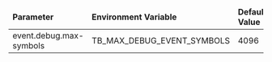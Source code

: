 <table>
  <thead>
      <tr>
          <td style="width: 25%"><b>Parameter</b></td><td style="width: 30%"><b>Environment Variable</b></td><td style="width: 15%"><b>Default Value</b></td><td style="width: 30%"><b>Description</b></td>
      </tr>
  </thead>
  <tbody>
      <tr>
          <td>event.debug.max-symbols</td>
          <td>TB_MAX_DEBUG_EVENT_SYMBOLS</td>
          <td>4096</td>
          <td></td>
      </tr>
  </tbody>
</table>
